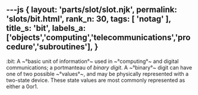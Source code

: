 ---js
{
  layout: 'parts/slot/slot.njk',
  permalink: 'slots/bit.html',
  rank_n: 30,
  tags: [ 'notag' ],
  title_s: 'bit',
  labels_a: ['objects','computing','telecommunications','procedure','subroutines'],
}
---
:bit:
A ~°basic unit of information°~ used in ~°computing°~ and digital communications; a portmanteau of <i>binary digit</i>. A ~°binary°~ digit can have one of two possible ~°values°~, and may be physically represented with a two-state device. These state values are most commonly represented as either a 0or1.
